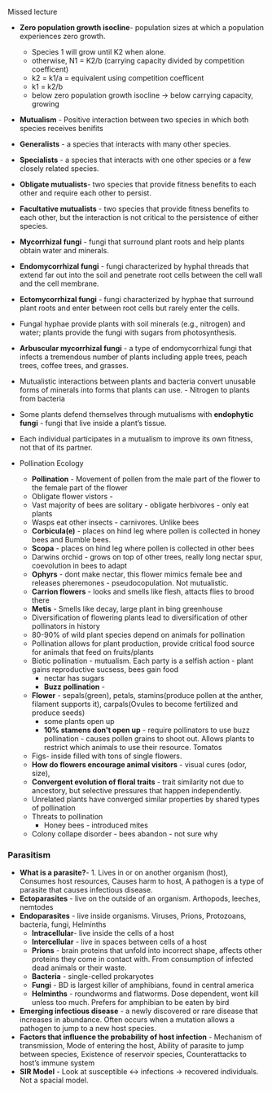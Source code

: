Missed lecture

* **Zero population growth isocline**- population sizes at which a population experiences zero growth.
  * Species 1 will grow until K2 when alone.
  * otherwise, N1 = K2/b (carrying capacity divided by competition coefficent)
  * k2 = k1/a = equivalent using competition coefficent
  * k1 = k2/b
  * below zero population growth isocline -> below carrying capacity, growing
* **Mutualism** - Positive interaction between two species in which both species receives benifits
* **Generalists** - a species that interacts with many other species.
* **Specialists** - a species that interacts with one other species or a few closely related species.
* **Obligate mutualists**- two species that provide fitness benefits to each other and require each other to persist.
* **Facultative mutualists** - two species that provide fitness benefits to each other, but the interaction is not critical to the persistence of either species.
* **Mycorrhizal fungi** - fungi that surround plant roots and help plants obtain water and minerals.
* **Endomycorrhizal fungi** - fungi characterized by hyphal threads that extend far out into the soil and penetrate root cells between the cell wall and the cell membrane.
* **Ectomycorrhizal fungi** - fungi characterized by hyphae that surround plant roots and enter between root cells but rarely enter the cells.
* Fungal hyphae provide plants with soil minerals (e.g., nitrogen) and water; plants provide the fungi with sugars from photosynthesis.
* **Arbuscular mycorrhizal fungi** - a type of endomycorrhizal fungi that infects a tremendous number of plants including apple trees, peach trees, coffee trees, and grasses.
* Mutualistic interactions between plants and bacteria convert unusable forms of minerals into forms that plants can use. - Nitrogen to plants from bacteria
* Some plants defend themselves through mutualisms with **endophytic fungi** - fungi that live inside a plant’s tissue.
* Each individual participates in a mutualism to improve its own fitness, not that of its partner.

* Pollination Ecology
  * **Pollination** - Movement of pollen from the male part of the flower to the female part of the flower
  * Obligate flower vistors -
  * Vast majority of bees are solitary - obligate herbivores - only eat plants
  * Wasps eat other insects - carnivores. Unlike bees
  * **Corbicula(e)** - places on hind leg where pollen is collected in honey bees and Bumble bees.
  * **Scopa** - places on hind leg where pollen is collected in other bees
  * Darwins orchid - grows on top of other trees, really long nectar spur, coevolution in bees to adapt
  * **Ophyrs** - dont make nectar, this flower mimics female bee and releases pheremones - pseudocopulation. Not mutualistic.
  * **Carrion flowers** - looks and smells like flesh, attacts flies to brood there
  * **Metis** - Smells like decay, large plant in bing greenhouse
  * Diversification of flowering plants lead to diversification of other pollinators in history
  * 80-90% of wild plant species depend on animals for pollination
  * Pollination allows for plant production, provide critical food source for animals that feed on fruits/plants
  * Biotic pollination - mutualism. Each party is a selfish action - plant gains reproductive sucsess, bees gain food
    * nectar has sugars
    * **Buzz pollination** -
  * **Flower** - sepals(green), petals, stamins(produce pollen at the anther, filament supports it), carpals(Ovules to become fertilized and produce seeds)
    * some plants open up
    * **10% stamens don't open up** - require pollinators to use buzz pollination - causes pollen grains to shoot out. Allows plants to restrict which animals to use their resource. Tomatos
  * Figs- inside filled with tons of single flowers.
  * **How do flowers encourage animal visitors** - visual cures (odor, size),
  * **Convergent evolution of floral traits** - trait similarity not due to ancestory, but selective pressures that happen independently.  
  * Unrelated plants have converged similar properties by shared types of pollination
  * Threats to pollination
    * Honey bees - introduced mites
  * Colony collape disorder - bees abandon - not sure why

### Parasitism
  * **What is a parasite?**- 1. Lives in or on another organism (host), Consumes host resources, Causes harm to host, A pathogen is a type of parasite that causes infectious disease.
  * **Ectoparasites** - live on the outside of an organism. Arthopods, leeches, nemtodes
  * **Endoparasites** - live inside organisms. Viruses, Prions, Protozoans, bacteria, fungi, Helminths
      * **Intracellular**- live inside the cells of a host
      * **Intercellular** - live in spaces between cells of a host
    * **Prions** - brain proteins that unfold into incorrect shape, affects other proteins they come in contact with. From consumption of infected dead animals or their waste.
    * **Bacteria** - single-celled prokaryotes
    * **Fungi** - BD is largest killer of amphibians, found in central america
    * **Helminths** - roundworms and flatworms. Dose dependent, wont kill unless too much. Prefers for amphibian to be eaten by bird
  * **Emerging infectious disease** - a newly discovered or rare disease that increases in abundance. Often occurs when a mutation allows a pathogen to jump to a new host species.
  * **Factors that influence the probability of host infection** - Mechanism of transmission, Mode of entering the host, Ability of parasite to jump between species, Existence of reservoir species, Counterattacks to host’s immune system
  * **SIR Model** - Look at susceptible <-> infections -> recovered individuals. Not a spacial model.
